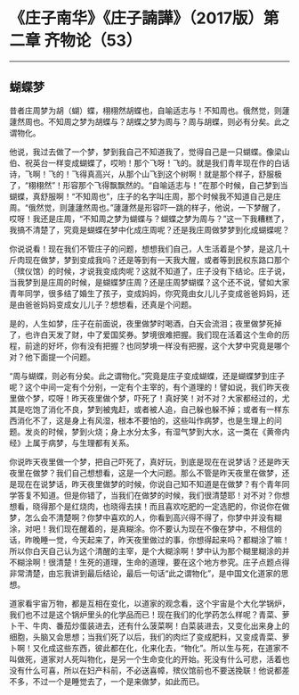 # 《庄子南华》《庄子諵譁》（2017版）第二章 齐物论（53）

------

## 蝴蝶梦

昔者庄周梦为胡（蝴）蝶，栩栩然胡蝶也，自喻适志与！不知周也。俄然觉，则蘧蘧然周也。不知周之梦为胡蝶与？胡蝶之梦为周与？周与胡蝶，则必有分矣。此之谓物化。

他说，我过去做了一个梦，梦到我自己不知道我了，觉得自己是一只蝴蝶。像梁山伯、祝英台一样变成蝴蝶了，哎哟！那个飞呀！飞的。就是我们青年现在作的白话诗，飞啊！飞的！飞得真高兴，从那个山飞到这个树啊！就是那个样子，舒服极了，“栩栩然”！形容那个飞得飘飘然的。“自喻适志与！”在那个时候，自己梦到当蝴蝶，真舒服啊！“不知周也”，庄子的名字叫庄周，那个时候我不知道自己是庄周。“俄然觉，则蘧蘧然周也。”蘧蘧然是形容吓一跳的样子，他说，一下梦醒了，哎呀！我还是庄周，“不知周之梦为蝴蝶与？蝴蝶之梦为周与？”这一下我糟糕了，我搞不清楚了，究竟是蝴蝶在梦中化成庄周呢？还是我庄周做梦梦到化成蝴蝶呢？

你说说看！现在我们不管庄子的问题，想想我们自己，人生活着是个梦，是这几十斤肉现在做梦，梦到变成我吗？还是等到有一天我大醒，或者等到民权东路口那个（殡仪馆）的时候，才说我变成肉呢？这就不知道了，庄子没有下结论。庄子说，当我梦到是庄周的时候，是蝴蝶梦庄周？还是庄周梦蝴蝶？这个还不说，譬如大家青年同学，很多结了婚生了孩子，变成妈妈，你究竟由女儿儿子变成爸爸妈妈，还是由爸爸妈妈变成女儿儿子？想想看，还真是个问题。

是的，人生如梦，庄子在前面说，夜里做梦时喝酒，白天会流泪；夜里做梦死掉了，也许白天发了财，中了爱国奖券。梦境很难把握。我们现在活着这个生命的历程，前途的好坏，你有没有把握？也同梦境一样没有把握，这个大梦中究竟是哪个对？他下面提一个问题。

“周与蝴蝶，则必有分矣。此之谓物化。”究竟是庄子变成蝴蝶，还是蝴蝶梦到庄子呢？这个中间一定有个分别，一定有个主宰的，有个道理的！譬如说，我们昨天夜里做个梦，哎呀！昨天夜里做个梦，吓死了！真好笑！对不对？大家都经过的，尤其是吃饱了消化不良，梦到被鬼赶，或者被人追，自己躲也躲不掉；或者有一样东西消化不了，这是身上有风湿，根本不要怕的，这些叫作病梦，也是生理上的问题。发炎的时候，梦到火烧；身上水分太多，有湿气梦到大水，这一类在《黄帝内经》上属于病梦，与生理都有关系。

你说昨天夜里做一个梦，把自己吓死了，真好玩，到底是现在在说梦话？还是昨天夜里在做梦？我们自己想想看，这是一个大问题。那么不管是昨天夜里在做梦，还是现在在说梦话，昨天夜里做梦的时候，你说自己知不知道是在做梦？有个青年同学答复不知道。但是你错了，当我们在做梦的时候，我们很清楚耶！对不对？你想想看，晓得那个是红烧肉，也晓得去挟！而且喜欢吃肥的一定选肥的，你说你在做梦，怎么会不清楚啊？你梦中喜欢的人，你看到高兴得不得了，你梦中并没有糊涂，对吧！我们现在醒着的，是真糊涂。你不要认为现在不像在梦中，不相信的话，昨晚睡一觉，今天起来了，昨天夜里做过的事，你想得起来吗？都糊涂了嘛！所以你白天自己认为这个清醒的主宰，是个大糊涂啊！梦中认为那个糊里糊涂的并不糊涂啊！很清楚！生死的道理，生命的道理，要在这个地方参究。庄子点题点得非常清楚，由忘我讲到最后结论，最后一句话“此之谓物化”，是中国文化道家的思想。

道家看宇宙万物，都是互相在变化，以道家的观念看，这个宇宙是个大化学锅炉，我们也不过是这个锅炉里头的化学品而已！现在我们的化学药怎么样呢？青菜、萝卜干、牛肉、番茄炒蛋装进去，还有什么菠菜啊！白菜装进去，又变化出来身上的细胞，头脑又会思想；当我们死了以后，我们的肉烂了变成肥料，又变成青菜、萝卜啊！又化成这些东西，彼此都在化，化来化去，“物化”。所以生与死，在道家不叫做死，道家对人死叫物化，是另一个生命变化的开始。死没有什么可悲，活着也没有什么可喜，所以在妇产科前，不必送喜幛，殡仪馆前也不要送挽联！他说都差不多，不过一个是睡觉去了，一个是来做梦，如此而已。